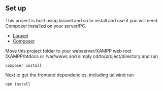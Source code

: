 ## Set up
This project is built using laravel and so to install and use it you will need Composer installed on your server/PC.
* [Laravel](https://laravel.com/) 
* [Composer](https://getcomposer.org/) 

Move this project folder to your webserver/XAMPP web root (XAMPP/htdocs or /var/www) and simply cd/to/project/directory and run 

```
composer install
```

Next to get the frontend dependencies, including tailwind run

```
npm install
```